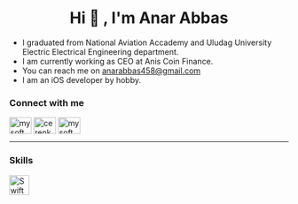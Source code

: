 <h1 align="center">Hi 👋 , I'm Anar Abbas</h1>

-  I graduated from National Aviation Accademy and Uludag University Electric Electrical Engineering department.
-  I am currently working as CEO at Anis Coin Finance.
-  You can reach me on [anarabbas458@gmail.com](mailto:anarabbas458@gmail.com)
-  I am an iOS developer by hobby.

<h3 align="left">Connect with me</h3>
<p align="left">
<a href="https://twitter.com/Anar71759824" target="blank"><img align="center" src="https://raw.githubusercontent.com/rahuldkjain/github-profile-readme-generator/master/src/images/icons/Social/twitter.svg" alt="mysoftwarelight" height="30" width="40" /></a>
<a href="https://www.linkedin.com/in/anar-abbas/" target="blank"><img align="center" src="https://raw.githubusercontent.com/rahuldkjain/github-profile-readme-generator/master/src/images/icons/Social/linked-in-alt.svg" alt="cerenkocyigit" height="30" width="40" /></a>
<a href="https://www.instagram.com/anar_abbas_/" target="blank"><img align="center" src="https://raw.githubusercontent.com/rahuldkjain/github-profile-readme-generator/master/src/images/icons/Social/instagram.svg" alt="mysoftwarelight" height="30" width="40" /></a>
  
 <hr/>

<h3 align="left">Skills</h3>
<a href="https://developer.apple.com/swift/" target="_blank" rel="noreferrer"><img src="https://raw.githubusercontent.com/danielcranney/readme-generator/main/public/icons/skills/swift-colored.svg" width="36" height="36" alt="Swift" /></a>
